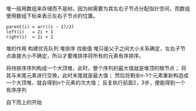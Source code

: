 堆一般用数组来存储而不是树。因为树需要为其左右子节点分配指针空间，而数组使用数组下标来表示左右子节点的位置。
```
parent(i) = arr((i - 1)/2)
left(i)   = 2i + 1
right(i)  = 2i + 2
```
堆的作用
构建优先队列
堆排序
找极值
堆只是父子之间大小关系确定，左右子节点直接大小不确定，所以才要堆排序将所有的元素有序排序。

将待排序序列构成一个大顶堆，此时，整个序列的最大值就是堆顶的根节点；
将其与末尾元素进行交换，此时末尾就是最大值；
然后将剩余n-1个元素重新构造成一个大顶堆，就会得到n个元素的次大值；
反复执行前面2，3步，便能得到一个有序序列

自下而上的开始
